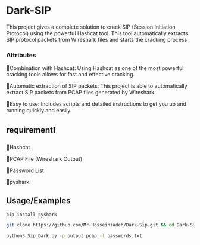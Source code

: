 
# Dark-SIP

This project gives a complete solution to crack SIP (Session Initiation Protocol) using the powerful Hashcat tool. This tool automatically extracts SIP protocol packets from Wireshark files and starts the cracking process.


### Attributes

🔷Combination with Hashcat: Using Hashcat as one of the most powerful cracking tools allows for fast and effective cracking.

🔷Automatic extraction of SIP packets: This project is able to automatically extract SIP packets from PCAP files generated by Wireshark.

🔷Easy to use: Includes scripts and detailed instructions to get you up and running quickly and easily.

## requirement❗
🔶Hashcat

🔶PCAP File (Wireshark  Output)

🔶Password List

🔶pyshark
## Usage/Examples

```pip
pip install pyshark
```
```bash
git clone https://github.com/Mr-Hosseinzadeh/Dark-Sip.git && cd Dark-Sip
```

```bash
python3 Sip_Dark.py -p output.pcap -l passwords.txt
```
